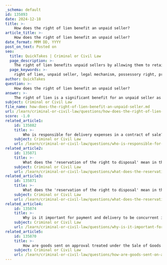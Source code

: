 ```yaml
---
_schema: default
id: 135893
date: 2024-12-18
title: >-
    How does the right of lien benefit an unpaid seller?
article_title: >-
    How does the right of lien benefit an unpaid seller?
date_format: MMM DD, YYYY
post_on_text: Posted on
seo:
  title: QuickTakes | Criminal or Civil Law
  page_description: >-
    The right of lien benefits unpaid sellers by allowing them to retain possession of goods until full payment is made, reducing financial risk from buyer defaults and supporting fair commercial practices.
  page_keywords: >-
    right of lien, unpaid seller, legal mechanism, possessory right, protect against loss, sales contract, Sale of Goods Act, buyer default, payment obligations, goods possession, commercial transactions, seller's leverage, termination of lien
author: QuickTakes
question: >-
    How does the right of lien benefit an unpaid seller?
answer: >-
    The right of lien is a significant benefit for an unpaid seller as it provides a legal mechanism to retain possession of goods until the buyer fulfills their payment obligations. This right is particularly crucial in safeguarding the seller against potential losses when a buyer defaults on payment.\n\n1. **Possessory Right**: The right of lien allows the unpaid seller to keep the goods in their possession, effectively preventing the buyer from taking ownership of the goods until the full price is paid. This possessory right is essential because it gives the seller leverage in negotiations and ensures that they have a form of security against non-payment.\n\n2. **Indivisibility**: The right of lien is indivisible, meaning that the seller cannot be compelled to accept partial payment for a portion of the goods. The buyer must pay the full price to regain possession of the entire lot, which further protects the seller's interests.\n\n3. **Applicability**: An unpaid seller can exercise this right even if they are acting as an agent or bailee for the goods. This flexibility allows sellers to maintain control over the goods in various commercial arrangements.\n\n4. **Protection Against Default**: The right of lien is part of a broader set of rights granted to unpaid sellers under the Sale of Goods Act, which includes the right of stoppage in transit and the right of resale. These rights collectively provide sellers with effective remedies to recover their goods or seek compensation in case of buyer default.\n\n5. **Termination of Lien**: It is important to note that the right of lien can be terminated under certain conditions, such as when the seller has made a part delivery of the goods under circumstances that indicate an agreement to waive the lien. However, as long as the lien is in effect, it serves as a powerful tool for the seller.\n\nIn summary, the right of lien benefits an unpaid seller by providing a strong legal basis to retain possession of goods until payment is made, thereby reducing the risk of financial loss due to buyer default. This right is a critical component of the legal framework governing commercial transactions, ensuring fairness and protection for sellers.
subject: Criminal or Civil Law
file_name: how-does-the-right-of-lien-benefit-an-unpaid-seller.md
url: /learn/criminal-or-civil-law/questions/how-does-the-right-of-lien-benefit-an-unpaid-seller
score: -1.0
related_article1:
    id: 135882
    title: >-
        Who is responsible for delivery expenses in a contract of sale?
    subject: Criminal or Civil Law
    url: /learn/criminal-or-civil-law/questions/who-is-responsible-for-delivery-expenses-in-a-contract-of-sale
related_article2:
    id: 135871
    title: >-
        What does the 'reservation of the right to disposal' mean in the context of property transfer?
    subject: Criminal or Civil Law
    url: /learn/criminal-or-civil-law/questions/what-does-the-reservation-of-the-right-to-disposal-mean-in-the-context-of-property-transfer
related_article3:
    id: 135871
    title: >-
        What does the 'reservation of the right to disposal' mean in the context of property transfer?
    subject: Criminal or Civil Law
    url: /learn/criminal-or-civil-law/questions/what-does-the-reservation-of-the-right-to-disposal-mean-in-the-context-of-property-transfer
related_article4:
    id: 135874
    title: >-
        Why is it important for payment and delivery to be concurrent in a contract of sale?
    subject: Criminal or Civil Law
    url: /learn/criminal-or-civil-law/questions/why-is-it-important-for-payment-and-delivery-to-be-concurrent-in-a-contract-of-sale
related_article5:
    id: 135870
    title: >-
        How are goods sent on approval treated under the Sale of Goods Act?
    subject: Criminal or Civil Law
    url: /learn/criminal-or-civil-law/questions/how-are-goods-sent-on-approval-treated-under-the-sale-of-goods-act
---
```


&nbsp;